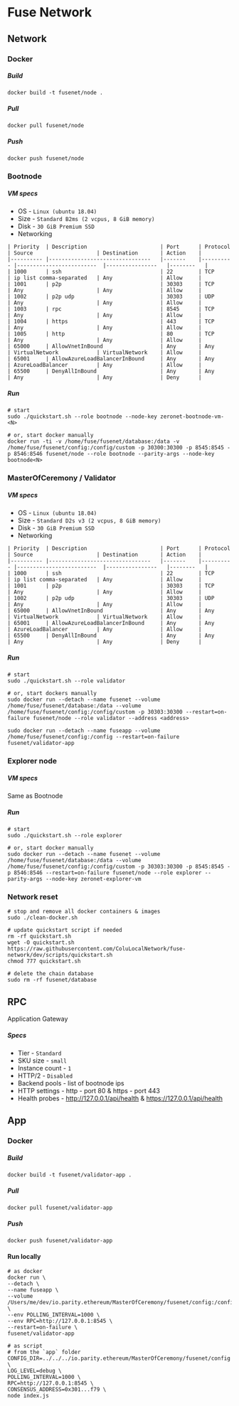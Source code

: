 # Fuse Network

## Network

### Docker
##### Build
```docker build -t fusenet/node .```
##### Pull
```docker pull fusenet/node```
##### Push
```docker push fusenet/node```

### Bootnode

##### VM specs
* OS - `Linux (ubuntu 18.04)`
* Size - `Standard B2ms (2 vcpus, 8 GiB memory)`
* Disk - `30 GiB Premium SSD`
* Networking

```
| Priority 	| Description                    	| Port  	| Protocol 	| Source                  	| Destination    	| Action 	|
|----------	|--------------------------------	|-------	|----------	|-------------------------	|----------------	|--------	|
| 1000     	| ssh	                            | 22    	| TCP      	| ip list comma-separated 	| Any            	| Allow  	|
| 1001     	| p2p                            	| 30303 	| TCP      	| Any                     	| Any            	| Allow  	|
| 1002     	| p2p udp                        	| 30303 	| UDP      	| Any                     	| Any            	| Allow  	|
| 1003     	| rpc                            	| 8545  	| TCP      	| Any                     	| Any            	| Allow  	|
| 1004     	| https                          	| 443   	| TCP      	| Any                     	| Any            	| Allow  	|
| 1005     	| http                           	| 80    	| TCP      	| Any                     	| Any            	| Allow  	|
| 65000    	| AllowVnetInBound               	| Any   	| Any      	| VirtualNetwork          	| VirtualNetwork 	| Allow  	|
| 65001    	| AllowAzureLoadBalancerInBound  	| Any   	| Any      	| AzureLoadBalancer       	| Any            	| Allow  	|
| 65500    	| DenyAllInBound                 	| Any   	| Any      	| Any                     	| Any            	| Deny   	|
```

##### Run
```
# start
sudo ./quickstart.sh --role bootnode --node-key zeronet-bootnode-vm-<N>

# or, start docker manually
docker run -ti -v /home/fuse/fusenet/database:/data -v /home/fuse/fusenet/config:/config/custom -p 30300:30300 -p 8545:8545 -p 8546:8546 fusenet/node --role bootnode --parity-args --node-key bootnode<N>
```

### MasterOfCeremony / Validator

##### VM specs
* OS - `Linux (ubuntu 18.04)`
* Size - `Standard D2s v3 (2 vcpus, 8 GiB memory)`
* Disk - `30 GiB Premium SSD`
* Networking

```
| Priority 	| Description                    	| Port  	| Protocol 	| Source                  	| Destination    	| Action 	|
|----------	|--------------------------------	|-------	|----------	|-------------------------	|----------------	|--------	|
| 1000     	| ssh	                            | 22    	| TCP      	| ip list comma-separated 	| Any            	| Allow  	|
| 1001     	| p2p                            	| 30303 	| TCP      	| Any                     	| Any            	| Allow  	|
| 1002     	| p2p udp                        	| 30303 	| UDP      	| Any                     	| Any            	| Allow  	|
| 65000    	| AllowVnetInBound               	| Any   	| Any      	| VirtualNetwork          	| VirtualNetwork 	| Allow  	|
| 65001    	| AllowAzureLoadBalancerInBound  	| Any   	| Any      	| AzureLoadBalancer       	| Any            	| Allow  	|
| 65500    	| DenyAllInBound                 	| Any   	| Any      	| Any                     	| Any            	| Deny   	|
```

##### Run
```
# start
sudo ./quickstart.sh --role validator

# or, start dockers manually
sudo docker run --detach --name fusenet --volume /home/fuse/fusenet/database:/data --volume /home/fuse/fusenet/config:/config/custom -p 30303:30300 --restart=on-failure fusenet/node --role validator --address <address>

sudo docker run --detach --name fuseapp --volume /home/fuse/fusenet/config:/config --restart=on-failure fusenet/validator-app
```

### Explorer node

##### VM specs
Same as Bootnode

##### Run
```
# start
sudo ./quickstart.sh --role explorer

# or, start docker manually
sudo docker run --detach --name fusenet --volume /home/fuse/fusenet/database:/data --volume /home/fuse/fusenet/config:/config/custom -p 30303:30300 -p 8545:8545 -p 8546:8546 --restart=on-failure fusenet/node --role explorer --parity-args --node-key zeronet-explorer-vm
```

### Network reset
```
# stop and remove all docker containers & images
sudo ./clean-docker.sh

# update quickstart script if needed 
rm -rf quickstart.sh
wget -O quickstart.sh https://raw.githubusercontent.com/ColuLocalNetwork/fuse-network/dev/scripts/quickstart.sh
chmod 777 quickstart.sh

# delete the chain database
sudo rm -rf fusenet/database
```

## RPC

Application Gateway

##### Specs
* Tier - `Standard`
* SKU size - `small`
* Instance count - `1`
* HTTP/2 - `Disabled`
* Backend pools - list of bootnode ips
* HTTP settings - http - port 80 & https - port 443
* Health probes - http://127.0.0.1/api/health & https://127.0.0.1/api/health

## App

### Docker
##### Build
```docker build -t fusenet/validator-app .```
##### Pull
```docker pull fusenet/validator-app```
##### Push
```docker push fusenet/validator-app```

#### Run locally
```
# as docker
docker run \
--detach \
--name fuseapp \
--volume /Users/me/dev/io.parity.ethereum/MasterOfCeremony/fusenet/config:/config \
--env POLLING_INTERVAL=1000 \
--env RPC=http://127.0.0.1:8545 \
--restart=on-failure \
fusenet/validator-app

# as script
# from the `app` folder
CONFIG_DIR=../../../io.parity.ethereum/MasterOfCeremony/fusenet/config \
LOG_LEVEL=debug \
POLLING_INTERVAL=1000 \
RPC=http://127.0.0.1:8545 \
CONSENSUS_ADDRESS=0x301...f79 \
node index.js
```


